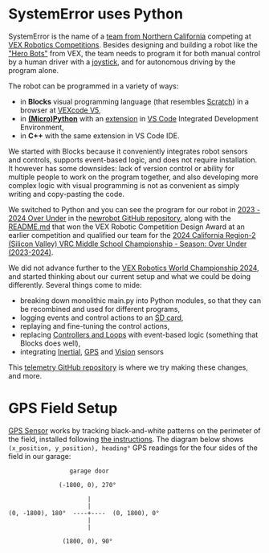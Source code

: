 # SystemError uses Python
SystemError is the name of a [team from Northern California](https://www.robotevents.com/teams/VRC/21919A) competing at [VEX Robotics Competitions](https://www.vexrobotics.com/v5/competition/vrc-current-game). Besides designing and building a robot like the ["Hero Bots"](https://www.vexrobotics.com/v5/downloads/build-instructions#vexv5) from VEX, the team needs to program it for both manual control by a human driver with a [joystick](https://www.vexrobotics.com/276-4820.html), and for autonomous driving by the program alone.

The robot can be programmed in a variety of ways:
* in **Blocks** visual programming language (that resembles [Scratch](https://scratch.mit.edu/)) in a browser at [VEXcode V5](https://codev5.vex.com/),
* in [**(Micro)Python**](https://micropython.org/) with an [extension](https://www.vexrobotics.com/vexcode/vscode-extension) in [VS Code](https://code.visualstudio.com/) Integrated Development Environment,
* in **C++** with the same extension in VS Code IDE.

We started with Blocks because it conveniently integrates robot sensors and controls, supports event-based logic, and does not require installation. It however has some downsides: lack of version control or ability for multiple people to work on the program together, and also developing more complex logic with visual programming is not as convenient as simply writing and copy-pasting the code.

We switched to Python and you can see the program for our robot in [2023 - 2024 Over Under](https://www.vexforum.com/t/2023-2024-vex-robotics-competition-over-under/113861) in the [newrobot GitHub repository](https://github.com/abpa123/newrobot/blob/main/src/main.py), along with the [README.md](https://github.com/abpa123/newrobot/blob/main/README.md) that won the VEX Robotic Competition Design Award at an earlier competition and qualified our team for the [2024 California Region-2 (Silicon Valley) VRC Middle School Championship - Season: Over Under (2023-2024)](https://www.robotevents.com/robot-competitions/vex-robotics-competition/RE-VRC-23-3487.html#teams).

We did not advance further to the [VEX Robotics World Championship 2024](https://recf.org/vex-robotics-world-championship/), and started thinking about our current setup and what we could be doing differently. Several things come to mide:
* breaking down monolithic main.py into Python modules, so that they can be recombined and used for different programs,
* logging events and control actions to an [SD card](https://kb.vex.com/hc/en-us/articles/20676091646100-Data-Logging-with-a-VEX-Brain-and-Sensors-Using-Python),
* replaying and fine-tuning the control actions,
* replacing [Controllers and Loops](https://education.vex.com/stemlabs/v5/stem-labs/loop-there-it-is/controllers-and-loops-python) with event-based logic (something that Blocks does well),
* integrating [Inertial](https://www.vexrobotics.com/276-4855.html), [GPS](https://www.vexrobotics.com/276-7405.html) and [Vision](https://www.vexrobotics.com/276-4850.html) sensors

This [telemetry GitHub repository](https://github.com/hatatat-dev/telemetry) is where we try making these changes, and more.

# GPS Field Setup
[GPS Sensor](https://www.vexrobotics.com/276-7405.html) works by tracking black-and-white patterns on the perimeter of the field, installed following [the instructions](https://kb.vex.com/hc/en-us/articles/4402678201620-Mounting-the-GPS-Field-Code-Strips). The diagram below shows `(x_position, y_position), heading°` GPS readings for the four sides of the field in our garage:

```
                 garage door

              (-1800, 0), 270°

                      |
                      |
(0, -1800), 180°  ----+----  (0, 1800), 0°
                      |
                      |
 
               (1800, 0), 90°
```